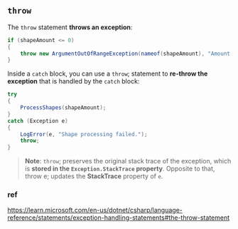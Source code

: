 ## `throw`
The `throw` statement **throws an exception**:

```cs
if (shapeAmount <= 0)
{
    throw new ArgumentOutOfRangeException(nameof(shapeAmount), "Amount of shapes must be positive.");
}
```


Inside a `catch` block, you can use a `throw`; statement to **re-throw the exception** that is handled by the `catch` block:
```cs
try
{
    ProcessShapes(shapeAmount);
}
catch (Exception e)
{
    LogError(e, "Shape processing failed.");
    throw;
}
```

> **Note**: `throw`; preserves the original stack trace of the exception, which is **stored in the `Exception.StackTrace` property**. Opposite to that, throw e; updates the **StackTrace** property of `e`.

### ref
https://learn.microsoft.com/en-us/dotnet/csharp/language-reference/statements/exception-handling-statements#the-throw-statement

